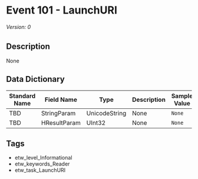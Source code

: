 # Event 101 - LaunchURI
###### Version: 0

## Description
None

## Data Dictionary
|Standard Name|Field Name|Type|Description|Sample Value|
|---|---|---|---|---|
|TBD|StringParam|UnicodeString|None|`None`|
|TBD|HResultParam|UInt32|None|`None`|

## Tags
* etw_level_Informational
* etw_keywords_Reader
* etw_task_LaunchURI